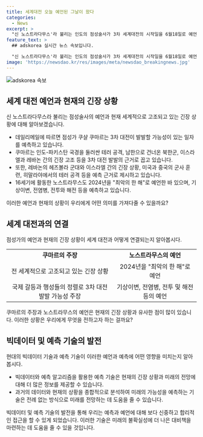 ```yaml
---
title: 세계대전 오늘 예언된 그날이 왔다
categories:
  - News
excerpt: >
  "신 노스트라다무스'라 불리는 인도의 점성술사가 3차 세계대전의 시작일을 6월18일로 예언했다. 그는 인도-파키스탄 국경을 둘러싼 테러 공격, 남한으로 건너온 북한군, 이스라엘과 레바논 간의 긴장 고조 등을 근거로 삼았으며, 중요한 행성들의 정렬에 따라 각지의 갈등이 촉발되었다고 주장했다. 16세기 프랑스 점성가 노스트라무스는 2024년을 "최악의 한 해"로 예언하며 전염병, 기후위기, 전투, 해전 등을 예측하고 있다. 3차세계대전 #노스트라다무스"
feature_text: >
  ## adskorea 실시간 뉴스 속보입니다.

  "신 노스트라다무스'라 불리는 인도의 점성술사가 3차 세계대전의 시작일을 6월18일로 예언했다. 그는 인도-파키스탄 국경을 둘러싼 테러 공격, 남한으로 건너온 북한군, 이스라엘과 레바논 간의 긴장 고조 등을 근거로 삼았으며, 중요한 행성들의 정렬에 따라 각지의 갈등이 촉발되었다고 주장했다. 16세기 프랑스 점성가 노스트라무스는 2024년을 "최악의 한 해"로 예언하며 전염병, 기후위기, 전투, 해전 등을 예측하고 있다. 3차세계대전 #노스트라다무스"
image: 'https://newsdao.kr/res/images/meta/newsdao_breakingnews.jpg'
---
```


<p><img src="https://newsdao.kr/res/images/meta/newsdao_breakingnews.jpg" alt="adskorea 속보" /></p>

<h2 data-ke-size="size26">세계 대전 예언과 현재의 긴장 상황</h2>

<p data-ke-size="size16">신 노스트라다무스라 불리는 점성술사의 예언과 현재 세계적으로 고조되고 있는 긴장 상황에 대해 알아보겠습니다.</p>

<ul>
<li>데일리메일에 따르면 점성가 쿠샬 쿠마르는 3차 대전이 발발할 가능성이 있는 일자를 예측하고 있습니다.</li>
<li>쿠마르는 인도-파키스탄 국경을 둘러싼 테러 공격, 남한으로 건너온 북한군, 이스라엘과 레바논 간의 긴장 고조 등을 3차 대전 발발의 근거로 꼽고 있습니다.</li>
<li>또한, 레바논의 헤즈볼라 군대와 이스라엘 간의 긴장 상황, 미국과 중국의 군사 훈련, 히말라야에서의 테러 공격 등을 예측 근거로 제시하고 있습니다.</li>
<li>16세기에 활동한 노스트라무스도 2024년을 "최악의 한 해"로 예언한 바 있으며, 기상이변, 전염병, 전투와 해전 등을 예측하고 있습니다.</li>
</ul>

<p data-ke-size="size16">이러한 예언과 현재의 상황이 우리에게 어떤 의미를 가져다줄 수 있을까요?</p>

<h2 data-ke-size="size26">세계 대전과의 연결</h2>

<p data-ke-size="size16">점성가의 예언과 현재의 긴장 상황이 세계 대전과 어떻게 연결되는지 알아봅시다.</p>

<table>
  <tr>
    <td style="text-align: center; height: 17px;"><b>쿠마르의 주장</b></td>
    <td style="text-align: center; height: 17px;"><b>노스트라무스의 예언</b></td>
  </tr>
  <tr>
    <td style="text-align: center; height: 17px;">전 세계적으로 고조되고 있는 긴장 상황</td>
    <td style="text-align: center; height: 17px;">2024년을 "최악의 한 해"로 예언</td>
  </tr>
  <tr>
    <td style="text-align: center; height: 17px;">국제 갈등과 행성들의 정렬로 3차 대전 발발 가능성 주장</td>
    <td style="text-align: center; height: 17px;">기상이변, 전염병, 전투 및 해전 등의 예언</td>
  </tr>
</table>

<p data-ke-size="size16">쿠마르의 주장과 노스트라무스의 예언은 현재의 긴장 상황과 유사한 점이 많이 있습니다. 이러한 상황은 우리에게 무엇을 전하고자 하는 걸까요?</p>

<h2 data-ke-size="size26">빅데이터 및 예측 기술의 발전</h2>

<p data-ke-size="size16">현대의 빅데이터 기술과 예측 기술이 이러한 예언과 예측에 어떤 영향을 미치는지 알아봅시다.</p>

<ul>
  <li>빅데이터와 예측 알고리즘을 활용한 예측 기술은 현재의 긴장 상황과 미래의 전망에 대해 더 많은 정보를 제공할 수 있습니다.</li>
  <li>과거의 데이터와 현재의 상황을 종합적으로 분석하여 미래의 가능성을 예측하는 기술은 전례 없는 방식으로 미래를 전망하는 데 도움을 줄 수 있습니다.</li>
</ul>

<p data-ke-size="size16">빅데이터 및 예측 기술의 발전을 통해 우리는 예측과 예언에 대해 보다 신중하고 합리적인 접근을 할 수 있게 되었습니다. 이러한 기술은 미래의 불확실성에 더 나은 대비책을 마련하는 데 도움을 줄 수 있을 것입니다.</p>


